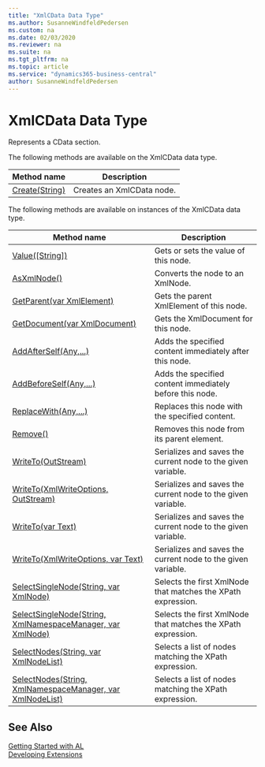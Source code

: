 ```yaml
---
title: "XmlCData Data Type"
ms.author: SusanneWindfeldPedersen
ms.custom: na
ms.date: 02/03/2020
ms.reviewer: na
ms.suite: na
ms.tgt_pltfrm: na
ms.topic: article
ms.service: "dynamics365-business-central"
author: SusanneWindfeldPedersen
---
```

[//]: # (START>DO_NOT_EDIT)
[//]: # (IMPORTANT:Do not edit any of the content between here and the END>DO_NOT_EDIT.)
[//]: # (Any modifications should be made in the .xml files in the ModernDev repo.)
# XmlCData Data Type
Represents a CData section.


The following methods are available on the XmlCData data type.


|Method name|Description|
|-----------|-----------|
|[Create(String)](xmlcdata-create-method.md)|Creates an XmlCData node.|

The following methods are available on instances of the XmlCData data type.

|Method name|Description|
|-----------|-----------|
|[Value([String])](xmlcdata-value-method.md)|Gets or sets the value of this node.|
|[AsXmlNode()](xmlcdata-asxmlnode-method.md)|Converts the node to an XmlNode.|
|[GetParent(var XmlElement)](xmlcdata-getparent-method.md)|Gets the parent XmlElement of this node.|
|[GetDocument(var XmlDocument)](xmlcdata-getdocument-method.md)|Gets the XmlDocument for this node.|
|[AddAfterSelf(Any,...)](xmlcdata-addafterself-method.md)|Adds the specified content immediately after this node.|
|[AddBeforeSelf(Any,...)](xmlcdata-addbeforeself-method.md)|Adds the specified content immediately before this node.|
|[ReplaceWith(Any,...)](xmlcdata-replacewith-method.md)|Replaces this node with the specified content.|
|[Remove()](xmlcdata-remove-method.md)|Removes this node from its parent element.|
|[WriteTo(OutStream)](xmlcdata-writeto-outstream-method.md)|Serializes and saves the current node to the given variable.|
|[WriteTo(XmlWriteOptions, OutStream)](xmlcdata-writeto-xmlwriteoptions-outstream-method.md)|Serializes and saves the current node to the given variable.|
|[WriteTo(var Text)](xmlcdata-writeto-text-method.md)|Serializes and saves the current node to the given variable.|
|[WriteTo(XmlWriteOptions, var Text)](xmlcdata-writeto-xmlwriteoptions-text-method.md)|Serializes and saves the current node to the given variable.|
|[SelectSingleNode(String, var XmlNode)](xmlcdata-selectsinglenode-string-xmlnode-method.md)|Selects the first XmlNode that matches the XPath expression.|
|[SelectSingleNode(String, XmlNamespaceManager, var XmlNode)](xmlcdata-selectsinglenode-string-xmlnamespacemanager-xmlnode-method.md)|Selects the first XmlNode that matches the XPath expression.|
|[SelectNodes(String, var XmlNodeList)](xmlcdata-selectnodes-string-xmlnodelist-method.md)|Selects a list of nodes matching the XPath expression.|
|[SelectNodes(String, XmlNamespaceManager, var XmlNodeList)](xmlcdata-selectnodes-string-xmlnamespacemanager-xmlnodelist-method.md)|Selects a list of nodes matching the XPath expression.|

[//]: # (IMPORTANT: END>DO_NOT_EDIT)
## See Also
[Getting Started with AL](../../devenv-get-started.md)  
[Developing Extensions](../../devenv-dev-overview.md)  